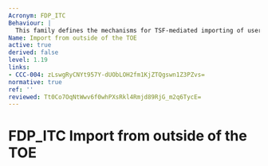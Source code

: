 ```yaml
---
Acronym: FDP_ITC
Behaviour: |
  This family defines the mechanisms for TSF-mediated importing of user data into the TOE such that it has appropriate security attributes and is appropriately protected. It is concerned with limitations on importation, determination of desired security attributes, and interpretation of security attributes associated with the user data.
Name: Import from outside of the TOE
active: true
derived: false
level: 1.19
links:
- CCC-004: zLswgRyCNYt957Y-dUObLOH2fm1KjZTQgswn1Z3PZvs=
normative: true
ref: ''
reviewed: Tt0Co7OqNtWwv6f0whPXsRkl4Rmjd89RjG_m2q6TycE=
---
```


# FDP_ITC Import from outside of the TOE